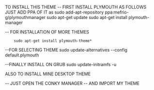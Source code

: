 TO INSTALL THIS THEME 
-- FIRST INSTALL PLYMOUTH AS FOLLOWS 
  JUST ADD PPA OF IT 
as       sudo add-apt-repository ppa:mefrio-g/plymouthmanager
         sudo apt-get update
         sudo apt-get install plymouth-manager

-- FOR INSTALLATION OF MORE THEMES 


        sudo apt-get install plymouth-theme*


--FOR SELECTING THEME
        sudo update-alternatives --config default.plymouth

--FINALLY INSTALL ON GRUB
           sudo update-initramfs -u



ALSO TO INSTALL MINE DESKTOP THEME 

-- JUST OPEN THE CONKY MANAGER 
-- AND IMPORT MY THEME 




